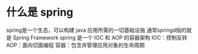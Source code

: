 
# 什么是 spring
spring是一个生态，可以构建 java 应用所需的一切基础设施
通常springd指的就是 Spring Framework
spring 是一个 IOC 和 AOP 的容器架构
IOC：控制反转
AOP：面向切面编程
容器：包含并管理应用对象的生命周期